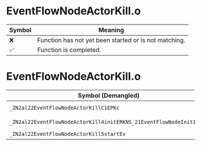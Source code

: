 # EventFlowNodeActorKill.o
| Symbol | Meaning 
| ------------- | ------------- 
| :x: | Function has not yet been started or is not matching. 
| :white_check_mark: | Function is completed. 


# EventFlowNodeActorKill.o
| Symbol (Demangled) | Symbol (Mangled) | Decompiled? |
| ------------- |  ------------- | ------------- |
| `_ZN2al22EventFlowNodeActorKillC1EPKc` | `al::EventFlowNodeActorKill::EventFlowNodeActorKill(char const*)` | :white_check_mark: |
| `_ZN2al22EventFlowNodeActorKill4initERKNS_21EventFlowNodeInitInfoE` | `al::EventFlowNodeActorKill::init(al::EventFlowNodeInitInfo const&)` | :white_check_mark: |
| `_ZN2al22EventFlowNodeActorKill5startEv` | `al::EventFlowNodeActorKill::start(void)` | :white_check_mark: |

